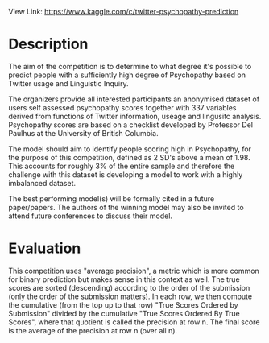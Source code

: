 View Link: https://www.kaggle.com/c/twitter-psychopathy-prediction
# Description
The  aim of the competition is to determine to what degree it's possible to predict people with a sufficiently high degree of Psychopathy based on Twitter usage and Linguistic Inquiry.

The organizers provide all interested participants an anonymised dataset of users self assessed psychopathy scores together with 337 variables derived from functions of Twitter information, useage and lingusitc analysis. Psychopathy scores are based on a checklist developed by Professor Del Paulhus at the University of British Columbia.

The model should aim to identify people scoring high in Psychopathy, for the purpose of this competition, defined as 2 SD's above a mean of 1.98. This accounts for roughly 3% of the entire sample and therefore the challenge with this dataset is developing a model to work with a highly imbalanced dataset.

The best performing model(s) will be formally cited in a future paper/papers. The authors of the winning model may also be invited to attend future conferences to discuss their model.

# Evaluation
This competition uses "average precision", a metric which is more common for binary prediction but makes sense in this context as well. The true scores are sorted (descending) according to the order of the submission (only the order of the submission matters). In each row, we then compute the cumulative (from the top up to that row) "True Scores Ordered by Submission" divided by the cumulative "True Scores Ordered By True Scores", where that quotient is called the precision at row n. The final score is the average of the precision at row n (over all n).


